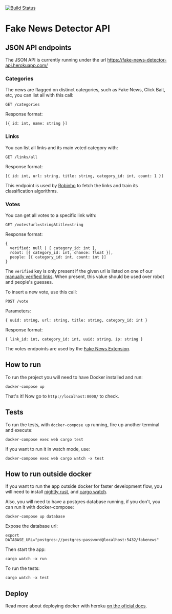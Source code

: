 [![Build Status][ci-svg]][ci-url]

[ci-svg]: https://circleci.com/gh/fake-news-detector/api.svg?style=shield
[ci-url]: https://circleci.com/gh/fake-news-detector/api

Fake News Detector API
=======================

## JSON API endpoints

The JSON API is currently running under the url https://fake-news-detector-api.herokuapp.com/

### Categories

The news are flagged on distinct categories, such as Fake News, Click Bait, etc, you can list all with this call:

`GET /categories`

Response format:

`[{ id: int, name: string }]`

### Links

You can list all links and its main voted category with:

`GET /links/all`

Response format:

`[{ id: int, url: string, title: string, category_id: int, count: 1 }]`

This endpoint is used by [Robinho](https://github.com/fake-news-detector/robinho) to fetch the links and train its classification algorithms.

### Votes

You can get all votes to a specific link with:

`GET /votes?url=string&title=string`

Response format:

```
{
  verified: null | { category_id: int },
  robot: [{ category_id: int, chance: float }],
  people: [{ category_id: int, count: int }]
}
```

The `verified` key is only present if the given url is listed on one of our [manually verified links](https://github.com/fake-news-detector/api/blob/master/src/data/verified_list.rs).
When present, this value should be used over robot and people's guesses.

To insert a new vote, use this call:

`POST /vote`

Parameters:

`{ uuid: string, url: string, title: string, category_id: int }`

Response format:

`{ link_id: int, category_id: int, uuid: string, ip: string }`

The votes endpoints are used by the [Fake News Extension](https://github.com/fake-news-detector/extension).

## How to run

To run the project you will need to have Docker installed and run:

```
docker-compose up
```

That's it! Now go to `http://localhost:8000/` to check.

## Tests

To run the tests, with `docker-compose up` running, fire up another terminal and execute:

`docker-compose exec web cargo test`

If you want to run it in watch mode, use:

`docker-compose exec web cargo watch -x test`

## How to run outside docker

If you want to run the app outside docker for faster development flow, you will need to install [nightly rust](https://doc.rust-lang.org/1.2.0/book/nightly-rust.html), and [cargo watch](https://github.com/passcod/cargo-watch).

Also, you will need to have a postgres database running, if you don't, you can run it with docker-compose:

```
docker-compose up database
```

Expose the database url:

```
export DATABASE_URL="postgres://postgres:password@localhost:5432/fakenews"
```

Then start the app:

```
cargo watch -x run
```

To run the tests:

```
cargo watch -x test
```

## Deploy

Read more about deploying docker with heroku [on the oficial docs](https://devcenter.heroku.com/articles/container-registry-and-runtime).
